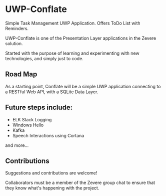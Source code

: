# UWP-Conflate

Simple Task Management UWP Application. Offers ToDo List with Reminders.

UWP-Conflate is one of the Presentation Layer applications in the Zevere solution. 

Started with the purpose of learning and experimenting with new technologies, and simply just to code.


## Road Map

As a starting point, Conflate will be a simple UWP application connecting to a RESTful Web API, with a SQLite Data Layer.

## Future steps include: 

* ELK Stack Logging
* Windows Hello
* Kafka
* Speech Interactions using Cortana

and more... 

## Contributions

Suggestions and contributions are welcome!	

Collaborators must be a member of the Zevere group chat to ensure that they know what's happening with the project.